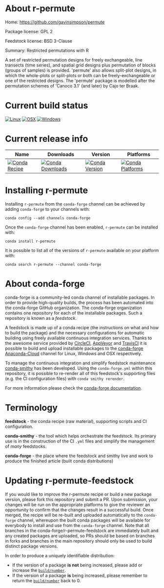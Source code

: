 About r-permute
===============

Home: https://github.com/gavinsimpson/permute

Package license: GPL 2

Feedstock license: BSD 3-Clause

Summary: Restricted permutations with R

A set of restricted permutation designs for freely exchangeable, line transects (time series), and spatial
grid designs plus permutation of blocks (groups of samples) is provided. 'permute' also allows split-plot designs,
in which the whole-plots or split-plots or both can be freely-exchangeable or one of the restricted designs. The
'permute' package is modelled after the permutation schemes of 'Canoco 3.1' (and later) by Cajo ter Braak.


Current build status
====================

[![Linux](https://img.shields.io/circleci/project/github/conda-forge/r-permute-feedstock/master.svg?label=Linux)](https://circleci.com/gh/conda-forge/r-permute-feedstock)
[![OSX](https://img.shields.io/travis/conda-forge/r-permute-feedstock/master.svg?label=macOS)](https://travis-ci.org/conda-forge/r-permute-feedstock)
[![Windows](https://img.shields.io/appveyor/ci/conda-forge/r-permute-feedstock/master.svg?label=Windows)](https://ci.appveyor.com/project/conda-forge/r-permute-feedstock/branch/master)

Current release info
====================

| Name | Downloads | Version | Platforms |
| --- | --- | --- | --- |
| [![Conda Recipe](https://img.shields.io/badge/recipe-r--permute-green.svg)](https://anaconda.org/conda-forge/r-permute) | [![Conda Downloads](https://img.shields.io/conda/dn/conda-forge/r-permute.svg)](https://anaconda.org/conda-forge/r-permute) | [![Conda Version](https://img.shields.io/conda/vn/conda-forge/r-permute.svg)](https://anaconda.org/conda-forge/r-permute) | [![Conda Platforms](https://img.shields.io/conda/pn/conda-forge/r-permute.svg)](https://anaconda.org/conda-forge/r-permute) |

Installing r-permute
====================

Installing `r-permute` from the `conda-forge` channel can be achieved by adding `conda-forge` to your channels with:

```
conda config --add channels conda-forge
```

Once the `conda-forge` channel has been enabled, `r-permute` can be installed with:

```
conda install r-permute
```

It is possible to list all of the versions of `r-permute` available on your platform with:

```
conda search r-permute --channel conda-forge
```


About conda-forge
=================

conda-forge is a community-led conda channel of installable packages.
In order to provide high-quality builds, the process has been automated into the
conda-forge GitHub organization. The conda-forge organization contains one repository
for each of the installable packages. Such a repository is known as a *feedstock*.

A feedstock is made up of a conda recipe (the instructions on what and how to build
the package) and the necessary configurations for automatic building using freely
available continuous integration services. Thanks to the awesome service provided by
[CircleCI](https://circleci.com/), [AppVeyor](https://www.appveyor.com/)
and [TravisCI](https://travis-ci.org/) it is possible to build and upload installable
packages to the [conda-forge](https://anaconda.org/conda-forge)
[Anaconda-Cloud](https://anaconda.org/) channel for Linux, Windows and OSX respectively.

To manage the continuous integration and simplify feedstock maintenance
[conda-smithy](https://github.com/conda-forge/conda-smithy) has been developed.
Using the ``conda-forge.yml`` within this repository, it is possible to re-render all of
this feedstock's supporting files (e.g. the CI configuration files) with ``conda smithy rerender``.

For more information please check the [conda-forge documentation](https://conda-forge.org/docs/).

Terminology
===========

**feedstock** - the conda recipe (raw material), supporting scripts and CI configuration.

**conda-smithy** - the tool which helps orchestrate the feedstock.
                   Its primary use is in the construction of the CI ``.yml`` files
                   and simplify the management of *many* feedstocks.

**conda-forge** - the place where the feedstock and smithy live and work to
                  produce the finished article (built conda distributions)


Updating r-permute-feedstock
============================

If you would like to improve the r-permute recipe or build a new
package version, please fork this repository and submit a PR. Upon submission,
your changes will be run on the appropriate platforms to give the reviewer an
opportunity to confirm that the changes result in a successful build. Once
merged, the recipe will be re-built and uploaded automatically to the
`conda-forge` channel, whereupon the built conda packages will be available for
everybody to install and use from the `conda-forge` channel.
Note that all branches in the conda-forge/r-permute-feedstock are
immediately built and any created packages are uploaded, so PRs should be based
on branches in forks and branches in the main repository should only be used to
build distinct package versions.

In order to produce a uniquely identifiable distribution:
 * If the version of a package **is not** being increased, please add or increase
   the [``build/number``](https://conda.io/docs/user-guide/tasks/build-packages/define-metadata.html#build-number-and-string).
 * If the version of a package **is** being increased, please remember to return
   the [``build/number``](https://conda.io/docs/user-guide/tasks/build-packages/define-metadata.html#build-number-and-string)
   back to 0.
